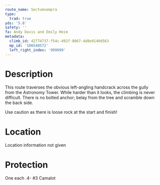 ```yaml
---
route_name: Sectumsempra
type:
  trad: true
yds: '5.8'
safety: ''
fa: Andy Davis and Emily Heim
metadata:
  climb_id: 42774737-f54c-492f-8067-4d8e9140d563
  mp_id: '106548572'
  left_right_index: '999999'
---
```

# Description
This route traverses the obvious left-angling handcrack across the gully from the Astronomy Tower. While harder than it looks, the climbing is never difficult. There is no bolted anchor; belay from the tree and scramble down the back side.

Use caution as there is loose rock at the start and finish!

# Location
Location information not given

# Protection
One each .4- #3 Camalot
